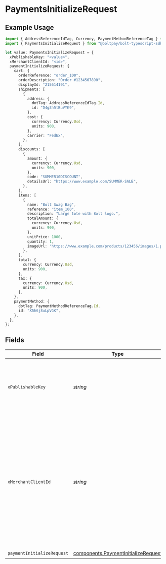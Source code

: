 # PaymentsInitializeRequest

## Example Usage

```typescript
import { AddressReferenceIdTag, Currency, PaymentMethodReferenceTag } from "@boltpay/bolt-typescript-sdk/models/components";
import { PaymentsInitializeRequest } from "@boltpay/bolt-typescript-sdk/models/operations";

let value: PaymentsInitializeRequest = {
  xPublishableKey: "<value>",
  xMerchantClientId: "<id>",
  paymentInitializeRequest: {
    cart: {
      orderReference: "order_100",
      orderDescription: "Order #1234567890",
      displayId: "215614191",
      shipments: [
        {
          address: {
            dotTag: AddressReferenceIdTag.Id,
            id: "D4g3h5tBuVYK9",
          },
          cost: {
            currency: Currency.Usd,
            units: 900,
          },
          carrier: "FedEx",
        },
      ],
      discounts: [
        {
          amount: {
            currency: Currency.Usd,
            units: 900,
          },
          code: "SUMMER10DISCOUNT",
          detailsUrl: "https://www.example.com/SUMMER-SALE",
        },
      ],
      items: [
        {
          name: "Bolt Swag Bag",
          reference: "item_100",
          description: "Large tote with Bolt logo.",
          totalAmount: {
            currency: Currency.Usd,
            units: 900,
          },
          unitPrice: 1000,
          quantity: 1,
          imageUrl: "https://www.example.com/products/123456/images/1.png",
        },
      ],
      total: {
        currency: Currency.Usd,
        units: 900,
      },
      tax: {
        currency: Currency.Usd,
        units: 900,
      },
    },
    paymentMethod: {
      dotTag: PaymentMethodReferenceTag.Id,
      id: "X5h6j8uLpVGK",
    },
  },
};
```

## Fields

| Field                                                                                                                                                                                                               | Type                                                                                                                                                                                                                | Required                                                                                                                                                                                                            | Description                                                                                                                                                                                                         |
| ------------------------------------------------------------------------------------------------------------------------------------------------------------------------------------------------------------------- | ------------------------------------------------------------------------------------------------------------------------------------------------------------------------------------------------------------------- | ------------------------------------------------------------------------------------------------------------------------------------------------------------------------------------------------------------------- | ------------------------------------------------------------------------------------------------------------------------------------------------------------------------------------------------------------------- |
| `xPublishableKey`                                                                                                                                                                                                   | *string*                                                                                                                                                                                                            | :heavy_check_mark:                                                                                                                                                                                                  | The publicly shareable identifier used to identify your Bolt merchant division.                                                                                                                                     |
| `xMerchantClientId`                                                                                                                                                                                                 | *string*                                                                                                                                                                                                            | :heavy_check_mark:                                                                                                                                                                                                  | A unique identifier for a shopper's device, generated by Bolt. This header is required for proper attribution of this operation to your analytics reports. Omitting this header may result in incorrect statistics. |
| `paymentInitializeRequest`                                                                                                                                                                                          | [components.PaymentInitializeRequest](../../models/components/paymentinitializerequest.md)                                                                                                                          | :heavy_check_mark:                                                                                                                                                                                                  | N/A                                                                                                                                                                                                                 |